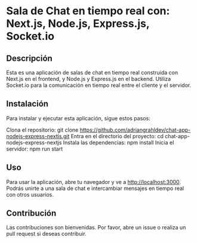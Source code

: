 # Sala de Chat en tiempo real con: Next.js, Node.js, Express.js, Socket.io

## Descripción

Esta es una aplicación de salas de chat  en tiempo real construida con Next.js en el frontend, y Node.js y Express.js en el backend. Utiliza Socket.io para la comunicación en tiempo real entre el cliente y el servidor.

## Instalación

Para instalar y ejecutar esta aplicación, sigue estos pasos:

Clona el repositorio: git clone <https://github.com/adriangrahldev/chat-app-nodejs-express-nextjs.git>
Entra en el directorio del proyecto: cd chat-app-nodejs-express-nextjs
Instala las dependencias: npm install
Inicia el servidor: npm run start

## Uso

Para usar la aplicación, abre tu navegador y ve a <http://localhost:3000>. Podrás unirte a una sala de chat e intercambiar mensajes en tiempo real con otros usuarios.

## Contribución

Las contribuciones son bienvenidas. Por favor, abre un issue o realiza un pull request si deseas contribuir.
